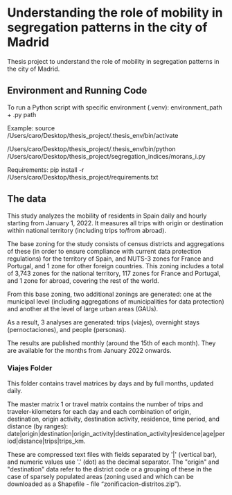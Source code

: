 # Understanding the role of mobility in segregation patterns in the city of Madrid
Thesis project to understand the role of mobility in segregation patterns in the city of Madrid.

## Environment and Running Code

To run a Python script with specific environment (.venv): environment_path + .py path

Example: source /Users/caro/Desktop/thesis_project/.thesis_env/bin/activate

/Users/caro/Desktop/thesis_project/.thesis_env/bin/python /Users/caro/Desktop/thesis_project/segregation_indices/morans_i.py

Requirements:  pip install -r /Users/caro/Desktop/thesis_project/requirements.txt

## The data

This study analyzes the mobility of residents in Spain daily and hourly starting from January 1, 2022. It measures all trips with origin or destination within national territory (including trips to/from abroad).

The base zoning for the study consists of census districts and aggregations of these (in order to ensure compliance with current data protection regulations) for the territory of Spain, and NUTS-3 zones for France and Portugal, and 1 zone for other foreign countries. This zoning includes a total of 3,743 zones for the national territory, 117 zones for France and Portugal, and 1 zone for abroad, covering the rest of the world.

From this base zoning, two additional zonings are generated: one at the municipal level (including aggregations of municipalities for data protection) and another at the level of large urban areas (GAUs).

As a result, 3 analyses are generated: trips (viajes), overnight stays (pernoctaciones), and people (personas).

The results are published monthly (around the 15th of each month). They are available for the months from January 2022 onwards.

### Viajes Folder

This folder contains travel matrices by days and by full months, updated daily.

The master matrix 1 or travel matrix contains the number of trips and traveler-kilometers for each day and each combination of origin, destination, origin activity, destination activity, residence, time period, and distance (by ranges): date|origin|destination|origin_activity|destination_activity|residence|age|period|distance|trips|trips_km.

These are compressed text files with fields separated by '|' (vertical bar), and numeric values use '.' (dot) as the decimal separator. The "origin" and "destination" data refer to the district code or a grouping of these in the case of sparsely populated areas (zoning used and which can be downloaded as a Shapefile - file “zonificacion-distritos.zip”).